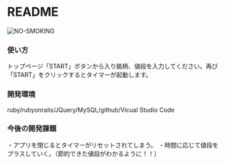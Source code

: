 # README

![NO-SMOKING](https://gyazo.com/d5ca91d53c9f436da7e65b3bdcb824ec)

### 使い方
トップページ「START」ボタンから入り銘柄、値段を入力してください。再び「START」をクリックするとタイマーが起動します。
  
### 開発環境
ruby/rubyonrails/JQuery/MySQL/github/Vicual Studio Code

### 今後の開発課題
・アプリを閉じるとタイマーがリセットされてしまう。
・時間に応じて値段をプラスしていく。（節約できた値段がわかるように！！）

